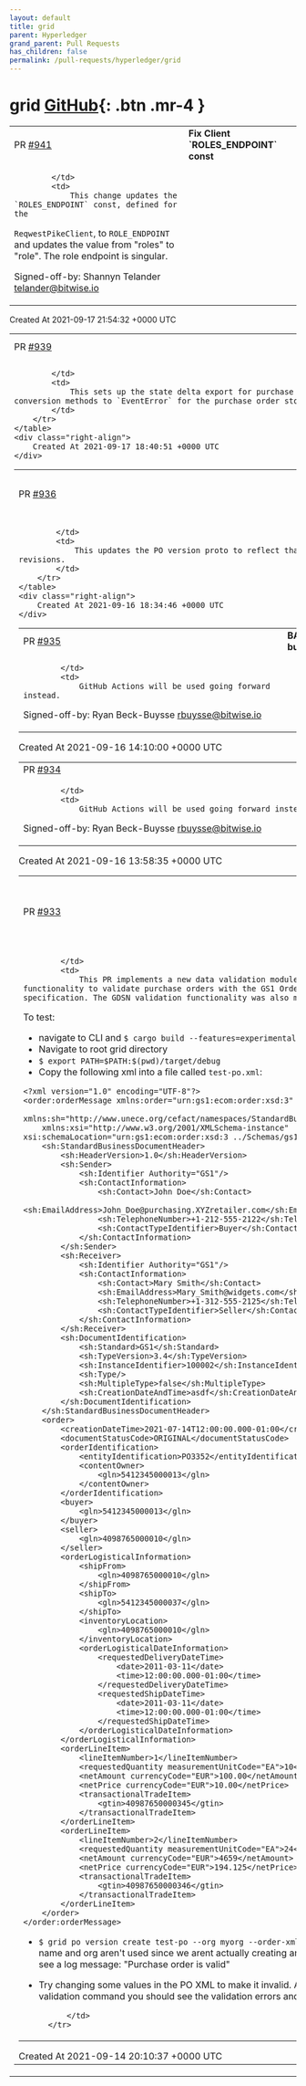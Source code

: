 ```yaml
---
layout: default
title: grid
parent: Hyperledger
grand_parent: Pull Requests
has_children: false
permalink: /pull-requests/hyperledger/grid
---
```


# grid <span class="fs-3 right-align">[GitHub](https://github.com/hyperledger/grid){: .btn .mr-4 }</span>


<div>
    <table>
        <tr>
            <td>
                PR <a href="https://github.com/hyperledger/grid/pull/941" class=".btn">#941</a>
            </td>
            <td>
                <b>
                    Fix Client `ROLES_ENDPOINT` const
                </b>
            </td>
        </tr>
        <tr>
            <td>
                
            </td>
            <td>
                This change updates the `ROLES_ENDPOINT` const, defined for the
`ReqwestPikeClient`, to `ROLE_ENDPOINT` and updates the value from
"roles" to "role". The role endpoint is singular.

Signed-off-by: Shannyn Telander <telander@bitwise.io>
            </td>
        </tr>
    </table>
    <div class="right-align">
        Created At 2021-09-17 21:54:32 +0000 UTC
    </div>
</div>

<div>
    <table>
        <tr>
            <td>
                PR <a href="https://github.com/hyperledger/grid/pull/939" class=".btn">#939</a>
            </td>
            <td>
                <b>
                    Hookup PO SDE
                </b>
            </td>
        </tr>
        <tr>
            <td>
                
            </td>
            <td>
                This sets up the state delta export for purchase order events. This PR also adds the conversion methods to `EventError` for the purchase order store errors.
            </td>
        </tr>
    </table>
    <div class="right-align">
        Created At 2021-09-17 18:40:51 +0000 UTC
    </div>
</div>

<div>
    <table>
        <tr>
            <td>
                PR <a href="https://github.com/hyperledger/grid/pull/936" class=".btn">#936</a>
            </td>
            <td>
                <b>
                    Update PO version protos
                </b>
            </td>
        </tr>
        <tr>
            <td>
                
            </td>
            <td>
                This updates the PO version proto to reflect that a version can have multiple revisions.
            </td>
        </tr>
    </table>
    <div class="right-align">
        Created At 2021-09-16 18:34:46 +0000 UTC
    </div>
</div>

<div>
    <table>
        <tr>
            <td>
                PR <a href="https://github.com/hyperledger/grid/pull/935" class=".btn">#935</a>
            </td>
            <td>
                <b>
                    BACKPORT 0-2: Disable Jenkins CI builds
                </b>
            </td>
        </tr>
        <tr>
            <td>
                
            </td>
            <td>
                GitHub Actions will be used going forward instead.

Signed-off-by: Ryan Beck-Buysse <rbuysse@bitwise.io>
            </td>
        </tr>
    </table>
    <div class="right-align">
        Created At 2021-09-16 14:10:00 +0000 UTC
    </div>
</div>

<div>
    <table>
        <tr>
            <td>
                PR <a href="https://github.com/hyperledger/grid/pull/934" class=".btn">#934</a>
            </td>
            <td>
                <b>
                    Disable Jenkins CI builds
                </b>
            </td>
        </tr>
        <tr>
            <td>
                
            </td>
            <td>
                GitHub Actions will be used going forward instead.

Signed-off-by: Ryan Beck-Buysse <rbuysse@bitwise.io>
            </td>
        </tr>
    </table>
    <div class="right-align">
        Created At 2021-09-16 13:58:35 +0000 UTC
    </div>
</div>

<div>
    <table>
        <tr>
            <td>
                PR <a href="https://github.com/hyperledger/grid/pull/933" class=".btn">#933</a>
            </td>
            <td>
                <b>
                    Implement data validation module and PO validation
                </b>
            </td>
        </tr>
        <tr>
            <td>
                
            </td>
            <td>
                This PR implements a new data validation module. It includes new functionality to validate purchase orders with the GS1 Order XML 3.4 specification. The GDSN validation functionality was also moved here.

To test:

- navigate to CLI and `$ cargo build --features=experimental`
- Navigate to root grid directory
- `$ export PATH=$PATH:$(pwd)/target/debug`
- Copy the following xml into a file called `test-po.xml`:
```
<?xml version="1.0" encoding="UTF-8"?>
<order:orderMessage xmlns:order="urn:gs1:ecom:order:xsd:3"
    xmlns:sh="http://www.unece.org/cefact/namespaces/StandardBusinessDocumentHeader"
    xmlns:xsi="http://www.w3.org/2001/XMLSchema-instance" xsi:schemaLocation="urn:gs1:ecom:order:xsd:3 ../Schemas/gs1/ecom/Order.xsd">
    <sh:StandardBusinessDocumentHeader>
        <sh:HeaderVersion>1.0</sh:HeaderVersion>
        <sh:Sender>
            <sh:Identifier Authority="GS1"/>
            <sh:ContactInformation>
                <sh:Contact>John Doe</sh:Contact>
                <sh:EmailAddress>John_Doe@purchasing.XYZretailer.com</sh:EmailAddress>
                <sh:TelephoneNumber>+1-212-555-2122</sh:TelephoneNumber>
                <sh:ContactTypeIdentifier>Buyer</sh:ContactTypeIdentifier>
            </sh:ContactInformation>
        </sh:Sender>
        <sh:Receiver>
            <sh:Identifier Authority="GS1"/>
            <sh:ContactInformation>
                <sh:Contact>Mary Smith</sh:Contact>
                <sh:EmailAddress>Mary_Smith@widgets.com</sh:EmailAddress>
                <sh:TelephoneNumber>+1-312-555-2125</sh:TelephoneNumber>
                <sh:ContactTypeIdentifier>Seller</sh:ContactTypeIdentifier>
            </sh:ContactInformation>
        </sh:Receiver>
        <sh:DocumentIdentification>
            <sh:Standard>GS1</sh:Standard>
            <sh:TypeVersion>3.4</sh:TypeVersion>
            <sh:InstanceIdentifier>100002</sh:InstanceIdentifier>
            <sh:Type/>
            <sh:MultipleType>false</sh:MultipleType>
            <sh:CreationDateAndTime>asdf</sh:CreationDateAndTime>
        </sh:DocumentIdentification>
    </sh:StandardBusinessDocumentHeader>
    <order>
        <creationDateTime>2021-07-14T12:00:00.000-01:00</creationDateTime>
        <documentStatusCode>ORIGINAL</documentStatusCode>
        <orderIdentification>
            <entityIdentification>PO3352</entityIdentification>
            <contentOwner>
                <gln>5412345000013</gln>
            </contentOwner>
        </orderIdentification>
        <buyer>
            <gln>5412345000013</gln>
        </buyer>
        <seller>
            <gln>4098765000010</gln>
        </seller>
        <orderLogisticalInformation>
            <shipFrom>
                <gln>4098765000010</gln>
            </shipFrom>
            <shipTo>
                <gln>5412345000037</gln>
            </shipTo>
            <inventoryLocation>
                <gln>4098765000010</gln>
            </inventoryLocation>
            <orderLogisticalDateInformation>
                <requestedDeliveryDateTime>
                    <date>2011-03-11</date>
                    <time>12:00:00.000-01:00</time>
                </requestedDeliveryDateTime>
                <requestedShipDateTime>
                    <date>2011-03-11</date>
                    <time>12:00:00.000-01:00</time>
                </requestedShipDateTime>
            </orderLogisticalDateInformation>
        </orderLogisticalInformation>
        <orderLineItem>
            <lineItemNumber>1</lineItemNumber>
            <requestedQuantity measurementUnitCode="EA">10</requestedQuantity>
            <netAmount currencyCode="EUR">100.00</netAmount>
            <netPrice currencyCode="EUR">10.00</netPrice>
            <transactionalTradeItem>
                <gtin>40987650000345</gtin>
            </transactionalTradeItem>
        </orderLineItem>
        <orderLineItem>
            <lineItemNumber>2</lineItemNumber>
            <requestedQuantity measurementUnitCode="EA">24</requestedQuantity>
            <netAmount currencyCode="EUR">4659</netAmount>
            <netPrice currencyCode="EUR">194.125</netPrice>
            <transactionalTradeItem>
                <gtin>40987650000346</gtin>
            </transactionalTradeItem>
        </orderLineItem>
    </order>
</order:orderMessage>
```
- `$ grid po version create test-po --org myorg --order-xml test-po.xml`
The PO name and org aren't used since we arent actually creating anything. You should see a log message: "Purchase order is valid"
- Try changing some values in the PO XML to make it invalid. After running the validation command you should see the validation errors and a dump of the XML.

            </td>
        </tr>
    </table>
    <div class="right-align">
        Created At 2021-09-14 20:10:37 +0000 UTC
    </div>
</div>

